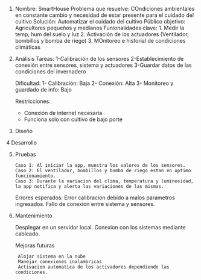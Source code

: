 1. Nombre: SmartHouse
	Problema que resuelve: COndiciones ambientales en constante cambio y necesidad de estar presente para el cuidado del cultivo
	Solución: Automatizar el cuidado del cultivo
	Público objetivo: Agricultores pequeños y medianos
	Funionalidades clave:
		1. Medir la temp, hum del suelo y luz
		2. Activación de los actuadores (Ventilador, bombillos y bomba de riego)
		3. MOnitoreo e historial de condiciones climáticas

		
2. Análisis
	Tareas:
	1-Calibración de los sensores
	2-Establecimiento de conexión entre sensores, sistema y actuadores
	3-Guardar datos de las condiciones del invernadero
	
	Dificultad:
	1- Calibración: Baja
	2- Conexión: Alta
	3- Monitoreo y guardado de info: Bajo
	
	Restricciones:
	- Conexión de internet necesaria
	- Funciona solo con cultivo de bajo porte
	
3. Diseño

4 Desarrollo

5. Pruebas 

       Caso 1: Al iniciar la app, muestra los valores de los sensores.
       Caso 2: El ventilador, bombillos y bomba de riego estan en optimo funcionamiento. 
       Caso 3: Durante la variacion del clima, temperatura y luminosidad, la app notifica y alerta las variaciones de las mismas. 
       
	Errores esperados: 
	Error calibracion debido a malos parametros ingresados.
	Fallo de conexion entre sistema y sensores.  

6. Mantenimiento

	Desplegar en un servidor local. 
	Conexion con los sistemas mediante cableado. 
	
     Mejoras futuras
    	
    	Alojar sistema en la nube
    	Manejar conexiones inalambricas
    	Activacion automatica de los activadores dependiendo las condiciones. 
	
